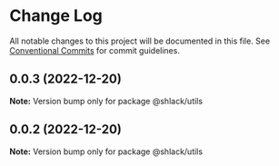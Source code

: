 # Change Log

All notable changes to this project will be documented in this file.
See [Conventional Commits](https://conventionalcommits.org) for commit guidelines.

## 0.0.3 (2022-12-20)

**Note:** Version bump only for package @shlack/utils





## 0.0.2 (2022-12-20)

**Note:** Version bump only for package @shlack/utils
